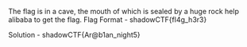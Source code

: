 The flag is in a cave, the mouth of which is sealed by a huge rock help alibaba to get the flag.
Flag Format - shadowCTF{fl4g_h3r3}

Solution - shadowCTF{Ar@b1an_night5}
